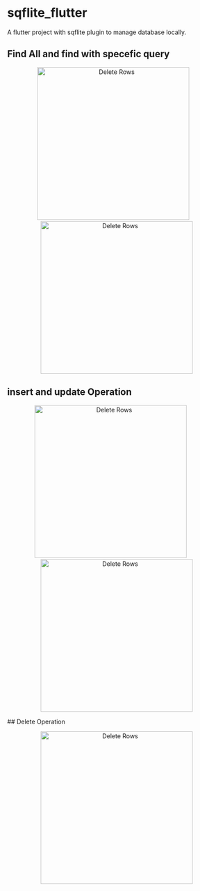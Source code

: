 # sqflite_flutter

A flutter project with sqflite plugin to manage database locally.

## Find All and find with specefic query
<p  align="center" >
  <img src="https://github.com/amirjadhav/flutter-sqflite-database/blob/master/screenshot/findall.png" width="350" title="Delete Rows">
  &nbsp        &nbsp
  <img src="https://github.com/amirjadhav/flutter-sqflite-database/blob/master/screenshot/queryspecific.png" width="350" title="Delete Rows">
</p>


## insert and update Operation
<p align="center">
  <img src="https://github.com/amirjadhav/flutter-sqflite-database/blob/master/screenshot/insert.png" width="350" title="Delete Rows">
   &nbsp&nbsp&nbsp&nbsp&nbsp&nbsp
  <img src="https://github.com/amirjadhav/flutter-sqflite-database/blob/master/screenshot/update.png" width="350" title="Delete Rows">
</p>
## Delete Operation
<p align="center">
  <img src="https://github.com/amirjadhav/flutter-sqflite-database/blob/master/screenshot/delete.png" width="350" title="Delete Rows">
</p>
